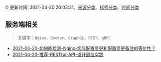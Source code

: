 :alarm_clock: 更新时间: 2021-04-20 20:03:21。[来源分类](../README.md)、[标签分类](../TAGS.md)、[时间分类](../TIMELINE.md)

## 服务端相关


> 关键字：`Nginx`、`Docker`、`GraphQL`、`REST`、`gRPC`



- [2021-04-20-如何能检测-Nginx-实际配置变更和配置变更备注的等价性？](https://www.v2ex.com/t/772009) 
- [2021-04-20-推荐-RESTful-API-设计最佳实践](https://toutiao.io/k/4zqz7k1) 